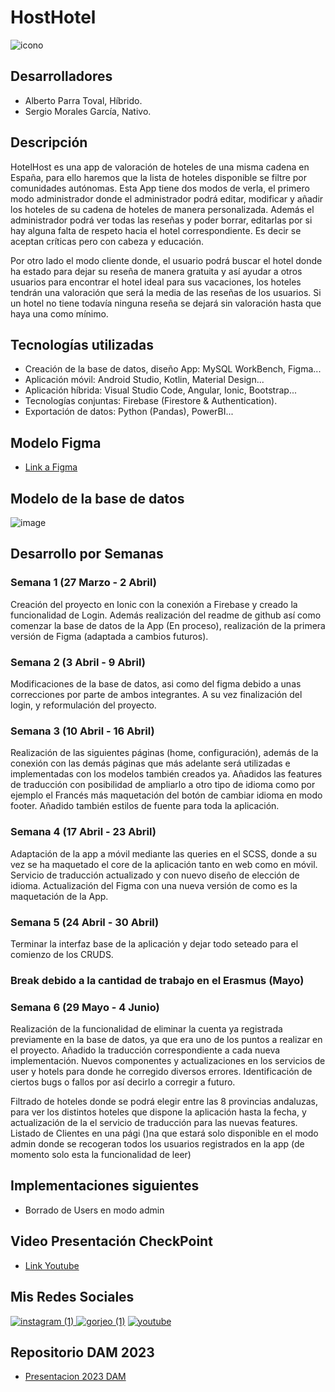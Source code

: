 # HostHotel
![icono](https://user-images.githubusercontent.com/91873665/230318864-81f453b8-6dcb-43c4-9aef-65478e0e363a.png)

## Desarrolladores
- Alberto Parra Toval, Híbrido.
- Sergio Morales García, Nativo.

## Descripción
HotelHost es una app de valoración de hoteles de una misma cadena en España, para ello haremos que la lista de hoteles disponible se filtre por comunidades autónomas.
Esta App tiene dos modos de verla, el primero modo administrador donde el administrador podrá editar, modificar y añadir los hoteles de su cadena de hoteles de manera personalizada. Además el administrador podrá ver todas las reseñas y poder borrar, editarlas por si hay alguna falta de respeto hacia el hotel correspondiente. Es decir se aceptan críticas pero con cabeza y educación.

Por otro lado el modo cliente donde, el usuario podrá buscar el hotel donde ha estado para dejar su reseña de manera gratuita y así ayudar a otros usuarios para encontrar el hotel ideal para sus vacaciones, los hoteles tendrán una valoración que será la media de las reseñas de los usuarios. Si un hotel no tiene todavía ninguna reseña se dejará sin valoración hasta que haya una como mínimo.

## Tecnologías utilizadas
- Creación de la base de datos, diseño App: MySQL WorkBench, Figma...
- Aplicación móvil: Android Studio, Kotlin, Material Design...
- Aplicación híbrida: Visual Studio Code, Angular, Ionic, Bootstrap...
- Tecnologías conjuntas: Firebase (Firestore & Authentication).
- Exportación de datos: Python (Pandas), PowerBI...

## Modelo Figma
- [Link a Figma](https://www.figma.com/file/iqHdZ8hMSmV776VCocHdak/Figma-Ex?node-id=0%3A1&t=96XJG13YhSgDAEdr-1)

## Modelo de la base de datos
![image](https://user-images.githubusercontent.com/91873665/231753017-327a4c65-93bb-4ed7-a0d5-45d34dd2e243.png)

## Desarrollo por Semanas
### Semana 1 (27 Marzo - 2 Abril)
Creación del proyecto en Ionic con la conexión a Firebase y creado la funcionalidad de Login. Además realización del readme de github así como comenzar la base de datos de la App (En proceso), realización de la primera versión de Figma (adaptada a cambios futuros).

### Semana 2 (3 Abril - 9 Abril)
Modificaciones de la base de datos, asi como del figma debido a unas correcciones por parte de ambos integrantes. A su vez finalización del login, y reformulación del proyecto.

### Semana 3 (10 Abril - 16 Abril)
Realización de las siguientes páginas (home, configuración), además de la conexión con las demás páginas que más adelante será utilizadas e implementadas con los modelos también creados ya. Añadidos las features de traducción con posibilidad de ampliarlo a otro tipo de idioma como por ejemplo el Francés más maquetación del botón de cambiar idioma en modo footer. Añadido también estilos de fuente para toda la aplicación.

### Semana 4 (17 Abril - 23 Abril)
Adaptación de la app a móvil mediante las queries en el SCSS, donde a su vez se ha maquetado el core de la aplicación tanto en web como en móvil. Servicio de traducción actualizado y con nuevo diseño de elección de idioma. Actualización del Figma con una nueva versión de como es la maquetación de la App.

### Semana 5 (24 Abril - 30 Abril)
Terminar la interfaz base de la aplicación y dejar todo seteado para el comienzo de los CRUDS.

### Break debido a la cantidad de trabajo en el Erasmus (Mayo)

### Semana 6 (29 Mayo - 4 Junio)
Realización de la funcionalidad de eliminar la cuenta ya registrada previamente en la base de datos, ya que era uno de los puntos a realizar en el proyecto. Añadido la traducción correspondiente a cada nueva implementación. Nuevos componentes y actualizaciones en los servicios de user y hotels para donde he corregido diversos errores. Identificación de ciertos bugs o fallos por así decirlo a corregir a futuro.

Filtrado de hoteles donde se podrá elegir entre las 8 provincias andaluzas, para ver los distintos hoteles que dispone la aplicación hasta la fecha, y actualización de la el servicio de traducción para las nuevas features.
Listado de Clientes en una pági ()na que estará solo disponible en el modo admin donde se recogeran todos los usuarios registrados en la app (de momento solo esta la funcionalidad de leer)

## Implementaciones siguientes
- Borrado de Users en modo admin

## Video Presentación CheckPoint
- [Link Youtube](https://youtu.be/Vv869Pm4sgc)

## Mis Redes Sociales
[![instagram (1)](https://user-images.githubusercontent.com/91873665/233010034-40b413d8-914f-46f6-b1d5-8c6e8b312e8c.png)
](https://www.instragram.com/parra_038)
[![gorjeo (1)](https://user-images.githubusercontent.com/91873665/233010174-8fa910b2-de43-433f-9bd6-677e8ba7487c.png)](https://www.instragram.com/parra_038)
[![youtube](https://user-images.githubusercontent.com/91873665/233295017-1f68764a-0778-4181-8da6-1a38737ceaea.png)](https://www.youtube.com/channel/UCkUC0uFc9CQINQTXrUB77tg)

## Repositorio DAM 2023
- [Presentacion 2023 DAM](https://github.com/IESCampanillas/proyectos-dam-2023)

